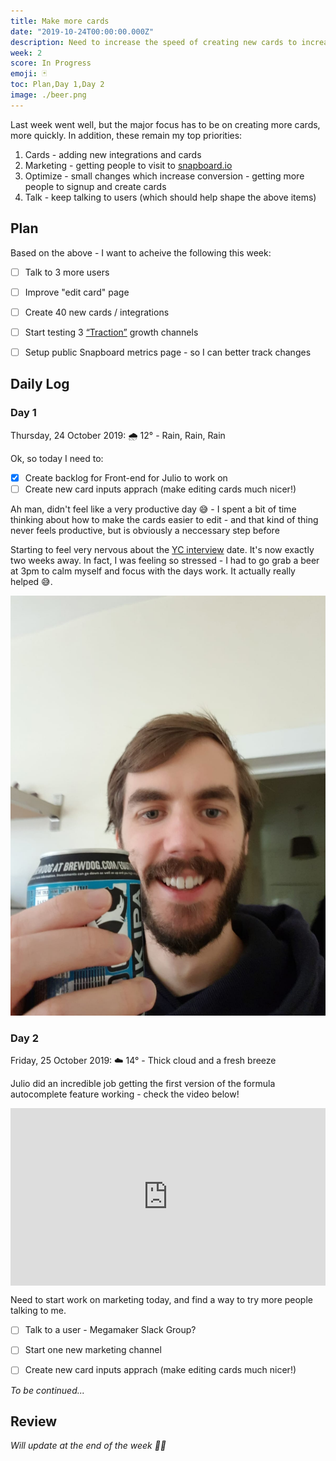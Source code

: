```yaml
---
title: Make more cards
date: "2019-10-24T00:00:00.000Z"
description: Need to increase the speed of creating new cards to increase engagement.
week: 2
score: In Progress
emoji: 🃏
toc: Plan,Day 1,Day 2
image: ./beer.png
---
```


Last week went well, but the major focus has to be on creating more cards, more quickly. In addition, these remain my top priorities:

 1. Cards - adding new integrations and cards
 2. Marketing - getting people to visit to [snapboard.io](https://snapboard.io)
 3. Optimize - small changes which increase conversion - getting more people to signup and create cards
 4. Talk - keep talking to users (which should help shape the above items)


## Plan

Based on the above - I want to acheive the following this week:

  - [ ] Talk to 3 more users
  - [ ] Improve "edit card" page
  - [ ] Create 40 new cards / integrations
  - [ ] Start testing 3 [“Traction”](https://www.amazon.co.uk/Traction-Startup-Achieve-Explosive-Customer/dp/0241242533) growth channels
  - [ ] Setup public Snapboard metrics page - so I can better track changes


## Daily Log

### Day 1

Thursday, 24 October 2019: 🌧 12° - Rain, Rain, Rain

Ok, so today I need to:

 - [x] Create backlog for Front-end for Julio to work on
 - [ ] Create new card inputs apprach (make editing cards much nicer!)

Ah man, didn't feel like a very productive day 😅 - I spent a bit of time thinking about how to make the cards easier to edit - and that kind of thing never feels productive, but is obviously a neccessary step before 

Starting to feel very nervous about the [YC interview](/week-001) date. It's now exactly two weeks away. In fact, I was feeling so stressed - I had to go grab a beer at 3pm to calm myself and focus with the days work. It actually really helped 😅.

![Calm nerves with a nice cold beer](./beer.jpg "Calm nerves with a nice cold beer")


### Day 2

Friday, 25 October 2019: ☁️ 14° - Thick cloud and a fresh breeze
 
Julio did an incredible job getting the first version of the formula autocomplete feature working - check the video below!

<div style="position: relative; padding-bottom: 56.42633228840126%; height: 0;"><iframe src="https://www.loom.com/embed/8ccbaec3489d4c77920a7a89b99f5af7" frameborder="0" webkitallowfullscreen mozallowfullscreen allowfullscreen style="position: absolute; top: 0; left: 0; width: 100%; height: 100%;"></iframe></div>

Need to start work on marketing today, and find a way to try more people talking to me.

  - [ ] Talk to a user - Megamaker Slack Group?
  - [ ] Start one new marketing channel
  - [ ] Create new card inputs apprach (make editing cards much nicer!) 


*To be continued...*


## Review

*Will update at the end of the week 👍🏽*



